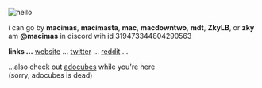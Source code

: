 ![hello](https://github.com/user-attachments/assets/42cfe4f4-121d-42aa-a778-86a12fa7d55f)


i can go by **macimas**, **macimasta**, **mac**, **macdowntwo**, **mdt**, **ZkyLB**, or **zky**<br>
am **@macimas** in discord wih id 319473344804290563

**links ...** [website](https://macimas.neocities.org) ... [twitter](https://twitter.com/macdowntwo) ... [reddit](https://www.reddit.com/user/ZkyLB) ...

...also check out [adocubes](http://49.12.190.146:1928/) while you're here<br>
(sorry, adocubes is dead)
